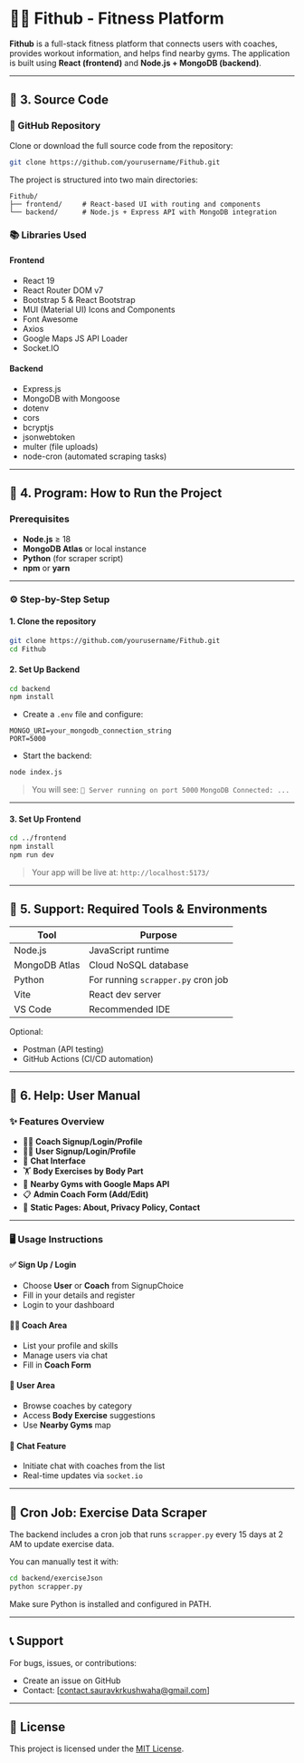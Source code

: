 # 🏋️‍♂️ Fithub - Fitness Platform

**Fithub** is a full-stack fitness platform that connects users with coaches, provides workout information, and helps find nearby gyms. The application is built using **React (frontend)** and **Node.js + MongoDB (backend)**.

---

## 📁 3. Source Code

### 🔗 GitHub Repository
Clone or download the full source code from the repository:

```bash
git clone https://github.com/yourusername/Fithub.git
```

The project is structured into two main directories:

```
Fithub/
├── frontend/     # React-based UI with routing and components
└── backend/      # Node.js + Express API with MongoDB integration
```

### 📚 Libraries Used

#### Frontend

- React 19
- React Router DOM v7
- Bootstrap 5 & React Bootstrap
- MUI (Material UI) Icons and Components
- Font Awesome
- Axios
- Google Maps JS API Loader
- Socket.IO

#### Backend

- Express.js
- MongoDB with Mongoose
- dotenv
- cors
- bcryptjs
- jsonwebtoken
- multer (file uploads)
- node-cron (automated scraping tasks)

---

## 🚀 4. Program: How to Run the Project

### Prerequisites

- **Node.js** ≥ 18
- **MongoDB Atlas** or local instance
- **Python** (for scraper script)
- **npm** or **yarn**

---

### ⚙️ Step-by-Step Setup

#### 1. Clone the repository

```bash
git clone https://github.com/yourusername/Fithub.git
cd Fithub
```

#### 2. Set Up Backend

```bash
cd backend
npm install
```

- Create a `.env` file and configure:

```env
MONGO_URI=your_mongodb_connection_string
PORT=5000
```

- Start the backend:

```bash
node index.js
```

> You will see:
> `🚀 Server running on port 5000`
> `MongoDB Connected: ...`

---

#### 3. Set Up Frontend

```bash
cd ../frontend
npm install
npm run dev
```

> Your app will be live at:
> `http://localhost:5173/`

---

## 🔧 5. Support: Required Tools & Environments

| Tool | Purpose |
|------|---------|
| Node.js | JavaScript runtime |
| MongoDB Atlas | Cloud NoSQL database |
| Python | For running `scrapper.py` cron job |
| Vite | React dev server |
| VS Code | Recommended IDE |

Optional:
- Postman (API testing)
- GitHub Actions (CI/CD automation)

---

## 📘 6. Help: User Manual

### ✨ Features Overview

- 🧑‍🏫 **Coach Signup/Login/Profile**
- 🧍‍♂️ **User Signup/Login/Profile**
- 🧾 **Chat Interface**
- 🏋️ **Body Exercises by Body Part**
- 📍 **Nearby Gyms with Google Maps API**
- 📋 **Admin Coach Form (Add/Edit)**
- 📄 **Static Pages: About, Privacy Policy, Contact**

---

### 🖥️ Usage Instructions

#### ✅ Sign Up / Login

- Choose **User** or **Coach** from SignupChoice
- Fill in your details and register
- Login to your dashboard

#### 🧑‍💼 Coach Area

- List your profile and skills
- Manage users via chat
- Fill in **Coach Form**

#### 🏃 User Area

- Browse coaches by category
- Access **Body Exercise** suggestions
- Use **Nearby Gyms** map

#### 💬 Chat Feature

- Initiate chat with coaches from the list
- Real-time updates via `socket.io`

---

## 📅 Cron Job: Exercise Data Scraper

The backend includes a cron job that runs `scrapper.py` every 15 days at 2 AM to update exercise data.

You can manually test it with:

```bash
cd backend/exerciseJson
python scrapper.py
```

Make sure Python is installed and configured in PATH.

---

## 📞 Support

For bugs, issues, or contributions:
- Create an issue on GitHub
- Contact: [contact.sauravkrkushwaha@gmail.com]

---

## 📄 License

This project is licensed under the [MIT License](LICENSE).
